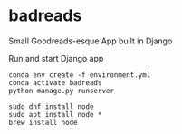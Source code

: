 # badreads
Small Goodreads-esque App built in Django

Run and start Django app
```
conda env create -f environment.yml
conda activate badreads
python manage.py runserver
```

```
sudo dnf install node
sudo apt install node *
brew install node
```